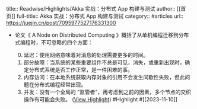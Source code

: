 title:: Readwise/Highlights/Akka 实战：分布式 App 构建与测试
author:: [[首页]]
full-title:: Akka 实战：分布式 App 构建与测试
category:: #articles
url:: https://juejin.cn/post/7095977527176331300
- 论文《 A Node on Distributed Computing 》概括了从单机编程迁移到分布式编程时，不可忽略的四个方面：
  
  0.  延迟：使用网络意味着对消息的处理需要更多的时间。
  1.  部分故障：当系统的某些重要组件不总是可见，消失，或重新出现时，确定分布式系统是否工作正常，是一件困难的事。
  2.  内存访问：在本地系统获取内存对象的引用不会发生间歇性失败，但此问题在分布式编程经常出现。
  3.  并发：没有一个全局的 ”监管者"，再考虑到之前的因素，多个节点的交织操作有可能会失败。 ([View Highlight](https://read.readwise.io/read/01hetm7jedt7wy0c8qre1rk1gm)) #Highlight #[[2023-11-10]]
